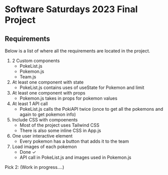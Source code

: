 # Software Saturdays 2023 Final Project

## Requirements
Below is a list of where all the requirements are located in the project.

1. 2 Custom components
    - PokeList.js
    - Pokemon.js
    - Team.js
2. At least one component with state
    - PokeList.js contains uses of useState for Pokemon and limit
3. At least one component with props
    - Pokemon.js takes in props for pokemon values
4. At least 1 API call
    - PokeList.js calls the PokiAPI twice (once to get all the pokemons and again to get pokemon info)
5. Include CSS with compoenents
    - Most of the project uses Tailwind CSS
    - There is also some inline CSS in App.js
6. One user interactive element
    - Every pokemon has a button that adds it to the team
7. Load images of each pokemon
    - Done ✓
    - API call in PokeList.js and images used in Pokemon.js

Pick 2: (Work in progress....)